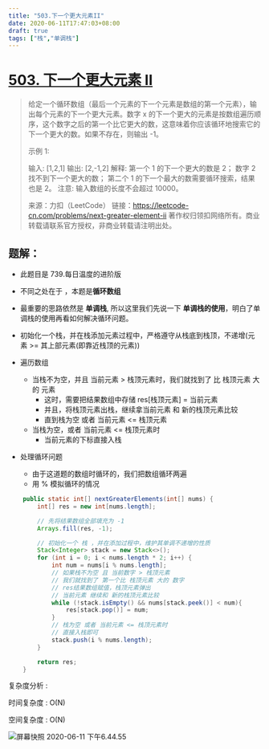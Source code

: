 ```yaml
---
title: "503.下一个更大元素II"
date: 2020-06-11T17:47:03+08:00
draft: true
tags: ["栈","单调栈"]
---
```


# [503. 下一个更大元素 II](https://leetcode-cn.com/problems/next-greater-element-ii/)

> 给定一个循环数组（最后一个元素的下一个元素是数组的第一个元素），输出每个元素的下一个更大元素。数字 x 的下一个更大的元素是按数组遍历顺序，这个数字之后的第一个比它更大的数，这意味着你应该循环地搜索它的下一个更大的数。如果不存在，则输出 -1。
>
> 示例 1:
>
> 输入: [1,2,1]
> 输出: [2,-1,2]
> 解释: 第一个 1 的下一个更大的数是 2；
> 数字 2 找不到下一个更大的数； 
> 第二个 1 的下一个最大的数需要循环搜索，结果也是 2。
> 注意: 输入数组的长度不会超过 10000。
>
> 来源：力扣（LeetCode）
> 链接：https://leetcode-cn.com/problems/next-greater-element-ii
> 著作权归领扣网络所有。商业转载请联系官方授权，非商业转载请注明出处。

## 

## 题解：

- 此题目是 739.每日温度的进阶版
- 不同之处在于 ，本题是**循环数组**
- 最重要的思路依然是 **单调栈**, 所以这里我们先说一下 **单调栈的使用**，明白了单调栈的使用再看如何解决循环问题。
- 初始化一个栈，并在栈添加元素过程中，严格遵守从栈底到栈顶，不递增(元素 >= 其上部元素(即靠近栈顶的元素))
- 遍历数组
  - 当栈不为空，并且 当前元素 > 栈顶元素时，我们就找到了 比 栈顶元素 大的 元素
    - 这时，需要把结果数组中存储 res[栈顶元素] = 当前元素
    - 并且，将栈顶元素出栈，继续拿当前元素 和 新的栈顶元素比较
    - 直到栈为空 或者 当前元素 <= 栈顶元素
  - 当栈为空，或者 当前元素 <= 栈顶元素时
    - 当前元素的下标直接入栈

- 处理循环问题
  - 由于这道题的数组时循环的，我们把数组循环两遍
  - 用 % 模拟循环的情况



```java
    public static int[] nextGreaterElements(int[] nums) {
        int[] res = new int[nums.length];

        // 先将结果数组全部填充为 -1
        Arrays.fill(res, -1);

        // 初始化一个 栈 ，并在添加过程中，维护其单调不递增的性质
        Stack<Integer> stack = new Stack<>();
        for (int i = 0; i < nums.length * 2; i++) {
            int num = nums[i % nums.length];
            // 如果栈不为空 且 当前数字 > 栈顶元素
            // 我们就找到了 第一个比 栈顶元素 大的 数字
            // res结果数组赋值，栈顶元素弹出
            // 当前元素 继续和 新的栈顶元素比较
            while (!stack.isEmpty() && nums[stack.peek()] < num){
                res[stack.pop()] = num;
            }
            // 栈为空 或者 当前元素 <= 栈顶元素时
            // 直接入栈即可
            stack.push(i % nums.length);
        }

        return res;
    }

```

复杂度分析 : 

时间复杂度 : O(N)

空间复杂度 : O(N)



![屏幕快照 2020-06-11 下午6.44.55](https://tva1.sinaimg.cn/large/007S8ZIlly1gfojhbsvftj30q206k0ti.jpg)